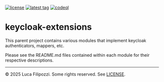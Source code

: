 [![license][license-img]][license-url]
[![latest tag][latest-tag-img]][latest-tag-url]
[![codeql][codeql-img]][codeql-url]

# keycloak-extensions

This parent project contains various modules that implement keycloak
authenticators, mappers, etc.

Please see the README.md files contained within each module for their
respective descriptions.

---
© 2025 Luca Filipozzi. Some rights reserved. See [LICENSE][license].

[license]: https://github.com/LucaFilipozzi/keycloak-extensions/blob/main/LICENSE.md

[license-img]: https://badgen.net/github/license/LucaFilipozzi/keycloak-extensions?icon=github
[license-url]: https://github.com/LucaFilipozzi/keycloak-extensions/blob/main/LICENSE.md
[latest-tag-img]: https://badgen.net/github/tag/LucaFilipozzi/keycloak-extensions?icon=github
[latest-tag-url]: https://github.com/LucaFilipozzi/keycloak-extensions/tags
[codeql-img]: https://github.com/LucaFilipozzi/keycloak-extensions/actions/workflows/github-code-scanning/codeql/badge.svg
[codeql-url]: https://github.com/LucaFilipozzi/keycloak-extensions/actions/workflows/github-code-scanning/codeql
